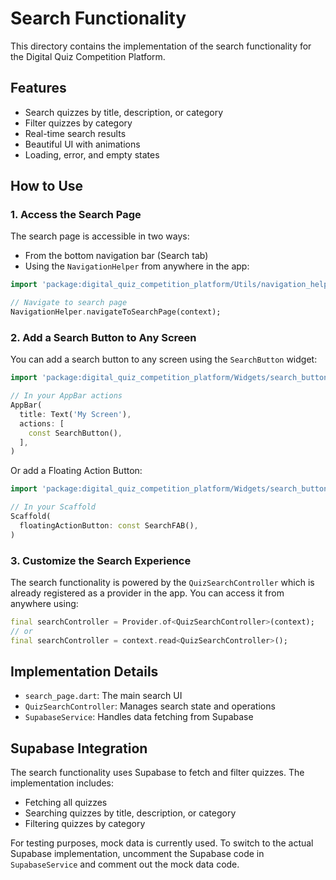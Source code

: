 # Search Functionality

This directory contains the implementation of the search functionality for the Digital Quiz Competition Platform.

## Features

- Search quizzes by title, description, or category
- Filter quizzes by category
- Real-time search results
- Beautiful UI with animations
- Loading, error, and empty states

## How to Use

### 1. Access the Search Page

The search page is accessible in two ways:

- From the bottom navigation bar (Search tab)
- Using the `NavigationHelper` from anywhere in the app:

```dart
import 'package:digital_quiz_competition_platform/Utils/navigation_helper.dart';

// Navigate to search page
NavigationHelper.navigateToSearchPage(context);
```

### 2. Add a Search Button to Any Screen

You can add a search button to any screen using the `SearchButton` widget:

```dart
import 'package:digital_quiz_competition_platform/Widgets/search_button.dart';

// In your AppBar actions
AppBar(
  title: Text('My Screen'),
  actions: [
    const SearchButton(),
  ],
)
```

Or add a Floating Action Button:

```dart
import 'package:digital_quiz_competition_platform/Widgets/search_button.dart';

// In your Scaffold
Scaffold(
  floatingActionButton: const SearchFAB(),
)
```

### 3. Customize the Search Experience

The search functionality is powered by the `QuizSearchController` which is already registered as a provider in the app. You can access it from anywhere using:

```dart
final searchController = Provider.of<QuizSearchController>(context);
// or
final searchController = context.read<QuizSearchController>();
```

## Implementation Details

- `search_page.dart`: The main search UI
- `QuizSearchController`: Manages search state and operations
- `SupabaseService`: Handles data fetching from Supabase

## Supabase Integration

The search functionality uses Supabase to fetch and filter quizzes. The implementation includes:

- Fetching all quizzes
- Searching quizzes by title, description, or category
- Filtering quizzes by category

For testing purposes, mock data is currently used. To switch to the actual Supabase implementation, uncomment the Supabase code in `SupabaseService` and comment out the mock data code.